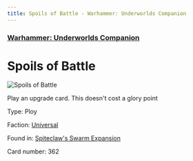 ```yaml
---
title: Spoils of Battle - Warhammer: Underworlds Companion
---
```


### [Warhammer: Underworlds Companion](https://guidokessels.github.io/wh-underworlds)

  

# Spoils of Battle

![Spoils of Battle](https://warhammerunderworlds.com/wp-content/uploads/sites/6/2018/02/362_ENG.png)

Play an upgrade card. This doesn't cost a glory point

Type: Ploy

Faction: [Universal](https://guidokessels.github.io/wh-underworlds/factions/universal)

Found in: [Spiteclaw's Swarm Expansion](https://guidokessels.github.io/wh-underworlds/locations/spiteclaws-swarm-expansion)

Card number: 362
